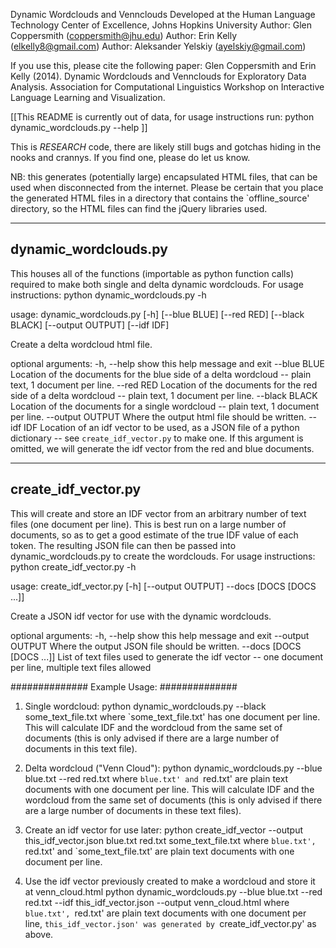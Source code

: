 Dynamic Wordclouds and Vennclouds
Developed at the Human Language Technology Center of Excellence, Johns Hopkins University
Author: Glen Coppersmith (coppersmith@jhu.edu)
Author: Erin Kelly (elkelly8@gmail.com)
Author: Aleksander Yelskiy (ayelskiy@gmail.com)

If you use this, please cite the following paper:
Glen Coppersmith and Erin Kelly (2014). Dynamic Wordclouds and Vennclouds for Exploratory Data Analysis.
Association for Computational Linguistics Workshop on Interactive Language Learning and Visualization.



[[This README is currently out of data, for usage instructions run:
python dynamic_wordclouds.py --help ]]


This is _RESEARCH_ code, there are likely still bugs and gotchas hiding in the nooks and crannys. If you find one, please do let us know.

NB: this generates (potentially large) encapsulated HTML files, that can be used when disconnected from the internet. Please be certain that you place the generated HTML files in a directory that contains the `offline_source' directory, so the HTML files can find the jQuery libraries used.

---
dynamic_wordclouds.py
---
This houses all of the functions (importable as python function calls) required to make both single and delta dynamic wordclouds.
For usage instructions:
python dynamic_wordclouds.py -h

usage: dynamic_wordclouds.py [-h] [--blue BLUE] [--red RED] [--black BLACK]
                             [--output OUTPUT] [--idf IDF]

Create a delta wordcloud html file.

optional arguments:
  -h, --help       show this help message and exit
  --blue BLUE      Location of the documents for the blue side of a delta
                   wordcloud -- plain text, 1 document per line.
  --red RED        Location of the documents for the red side of a delta
                   wordcloud -- plain text, 1 document per line.
  --black BLACK    Location of the documents for a single wordcloud -- plain
                   text, 1 document per line.
  --output OUTPUT  Where the output html file should be written.
  --idf IDF        Location of an idf vector to be used, as a JSON file of a
                   python dictionary -- see `create_idf_vector.py` to make
                   one. If this argument is omitted, we will generate the idf
                   vector from the red and blue documents.


---
create_idf_vector.py
---
This will create and store an IDF vector from an arbitrary number of text files (one document per line). This is best run on a large number of documents, so as to get a good estimate of the true IDF value of each token. The resulting JSON file can then be passed into dynamic_wordclouds.py to create the wordclouds.
For usage instructions:
python create_idf_vector.py -h

usage: create_idf_vector.py [-h] [--output OUTPUT] --docs [DOCS [DOCS ...]]

Create a JSON idf vector for use with the dynamic wordclouds.

optional arguments:
  -h, --help            show this help message and exit
  --output OUTPUT       Where the output JSON file should be written.
  --docs [DOCS [DOCS ...]]
                        List of text files used to generate the idf vector --
                        one document per line, multiple text files allowed




##############
Example Usage:
##############

1) Single wordcloud:
python dynamic_wordclouds.py --black some_text_file.txt
where `some_text_file.txt' has one document per line. This will calculate IDF and the wordcloud from the same set of documents (this is only advised if there are a large number of documents in this text file).

2) Delta wordcloud ("Venn Cloud"):
python dynamic_wordclouds.py --blue blue.txt --red red.txt
where `blue.txt' and `red.txt' are plain text documents with one document per line. This will calculate IDF and the wordcloud from the same set of documents (this is only advised if there are a large number of documents in these text files).

3) Create an idf vector for use later:
python create_idf_vector  --output this_idf_vector.json blue.txt red.txt some_text_file.txt
where `blue.txt', `red.txt' and `some_text_file.txt' are plain text documents with one document per line. 

4) Use the idf vector previously created to make a wordcloud and store it at venn_cloud.html
python dynamic_wordclouds.py --blue blue.txt --red red.txt --idf this_idf_vector.json --output venn_cloud.html
where `blue.txt', `red.txt' are plain text documents with one document per line, `this_idf_vector.json' was generated by `create_idf_vector.py' as above. 

